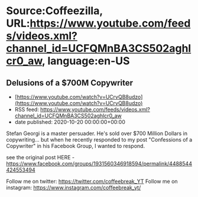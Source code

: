 # Source:Coffeezilla, URL:https://www.youtube.com/feeds/videos.xml?channel_id=UCFQMnBA3CS502aghlcr0_aw, language:en-US

## Delusions of a $700M Copywriter
 - [https://www.youtube.com/watch?v=UCrvQB8udzo](https://www.youtube.com/watch?v=UCrvQB8udzo)
 - RSS feed: https://www.youtube.com/feeds/videos.xml?channel_id=UCFQMnBA3CS502aghlcr0_aw
 - date published: 2020-10-20 00:00:00+00:00

Stefan Georgi is a master persuader. He's sold over $700 Million Dollars in copywriting... but when he recently responded to my post "Confessions of a Copywriter" in his Facebook Group, I wanted to respond. 

see the original post HERE - https://www.facebook.com/groups/1931560346918594/permalink/4488544424553494

Follow me on twitter: https://twitter.com/coffeebreak_YT
Follow me on instagram: https://www.instagram.com/coffeebreak_yt/

